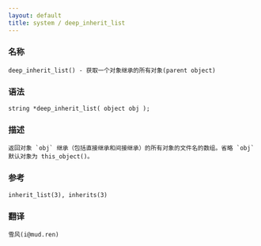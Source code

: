 ```yaml
---
layout: default
title: system / deep_inherit_list
---
```


### 名称

    deep_inherit_list() - 获取一个对象继承的所有对象(parent object)

### 语法

    string *deep_inherit_list( object obj );

### 描述

    返回对象 `obj` 继承（包括直接继承和间接继承）的所有对象的文件名的数组。省略 `obj` 默认对象为 this_object()。

### 参考

    inherit_list(3), inherits(3)

### 翻译 ###

    雪风(i@mud.ren)
